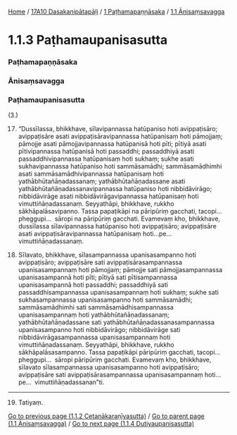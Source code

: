
[Home](/) / [17A10 Dasakanipātapāḷi](../../../17A10.md) / [1 Paṭhamapaṇṇāsaka](../../1.md) / [1.1 Ānisaṃsavagga](../1.1.md)

# 1.1.3 Paṭhamaupanisasutta

### Paṭhamapaṇṇāsaka

### Ānisaṃsavagga

### Paṭhamaupanisasutta

(3.)

17. “Dussīlassa, bhikkhave, sīlavipannassa hatūpaniso hoti avippaṭisāro; avippaṭisāre asati avippaṭisāravipannassa hatūpanisaṃ hoti pāmojjaṃ; pāmojje asati pāmojjavipannassa hatūpanisā hoti pīti; pītiyā asati pītivipannassa hatūpanisā hoti passaddhi; passaddhiyā asati passaddhivipannassa hatūpanisaṃ hoti sukhaṃ; sukhe asati sukhavipannassa hatūpaniso hoti sammāsamādhi; sammāsamādhimhi asati sammāsamādhivipannassa hatūpanisaṃ hoti yathābhūtañāṇadassanaṃ; yathābhūtañāṇadassane asati yathābhūtañāṇadassanavipannassa hatūpaniso hoti nibbidāvirāgo; nibbidāvirāge asati nibbidāvirāgavipannassa hatūpanisaṃ hoti vimuttiñāṇadassanaṃ. Seyyathāpi, bhikkhave, rukkho sākhāpalāsavipanno. Tassa papaṭikāpi na pāripūriṃ gacchati, tacopi…  pheggupi…  sāropi na pāripūriṃ gacchati. Evamevaṃ kho, bhikkhave, dussīlassa sīlavipannassa hatūpaniso hoti avippaṭisāro; avippaṭisāre asati avippaṭisāravipannassa hatūpanisaṃ hoti…pe…  vimuttiñāṇadassanaṃ.

18. Sīlavato, bhikkhave, sīlasampannassa upanisasampanno hoti avippaṭisāro; avippaṭisāre sati avippaṭisārasampannassa upanisasampannaṃ hoti pāmojjaṃ; pāmojje sati pāmojjasampannassa upanisasampannā hoti pīti; pītiyā sati pītisampannassa upanisasampannā hoti passaddhi; passaddhiyā sati passaddhisampannassa upanisasampannaṃ hoti sukhaṃ; sukhe sati sukhasampannassa upanisasampanno hoti sammāsamādhi; sammāsamādhimhi sati sammāsamādhisampannassa upanisasampannaṃ hoti yathābhūtañāṇadassanaṃ; yathābhūtañāṇadassane sati yathābhūtañāṇadassanasampannassa upanisasampanno hoti nibbidāvirāgo; nibbidāvirāge sati nibbidāvirāgasampannassa upanisasampannaṃ hoti vimuttiñāṇadassanaṃ. Seyyathāpi, bhikkhave, rukkho sākhāpalāsasampanno. Tassa papaṭikāpi pāripūriṃ gacchati, tacopi…  pheggupi…  sāropi pāripūriṃ gacchati. Evamevaṃ kho, bhikkhave, sīlavato sīlasampannassa upanisasampanno hoti avippaṭisāro; avippaṭisāre sati avippaṭisārasampannassa upanisasampannaṃ hoti…pe…  vimuttiñāṇadassanan”ti.

---

19. Tatiyaṃ.



[Go to previous page (1.1.2 Cetanākaraṇīyasutta)](1.1.2.md) / [Go to parent page (1.1 Ānisaṃsavagga)](../1.1.md) / [Go to next page (1.1.4 Dutiyaupanisasutta)](1.1.4.md)


